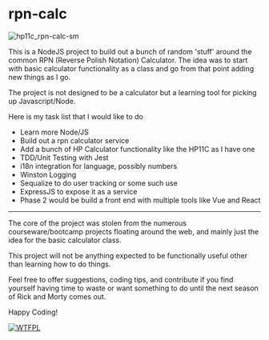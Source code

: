# rpn-calc
![hp11c_rpn-calc-sm](https://user-images.githubusercontent.com/5179047/64802172-ed73f900-d53e-11e9-8834-b638c75158d3.jpg)

This is a NodeJS project to build out a bunch of random 'stuff' around the common 
RPN (Reverse Polish Notation) Calculator. The idea was to start with basic 
calculator functionality as a class and go from that point adding new things as I go.

The project is not designed to be a calculator but a learning tool for picking up
Javascript/Node.

Here is my task list that I would like to do

- Learn more Node/JS
- Build out a rpn calculator service
- Add a bunch of HP Calculator functionality like the HP11C as I have one
- TDD/Unit Testing with Jest
- i18n integration for language, possibly numbers
- Winston Logging
- Sequalize to do user tracking or some such use
- ExpressJS to expose it as a service
- Phase 2 would be build a front end with multiple tools like Vue and React

---

The core of the project was stolen from the numerous courseware/bootcamp projects
floating around the web, and mainly just the idea for the basic calculator class.

This project will not be anything expected to be functionally useful other than
learning how to do things. 

Feel free to offer suggestions, coding tips, and contribute if you find yourself 
having time to waste or want something to do until the next season of Rick and Morty
comes out.

Happy Coding!

[![WTFPL](https://img.shields.io/badge/License-WTFPL-orange.svg)](http://www.wtfpl.net)
